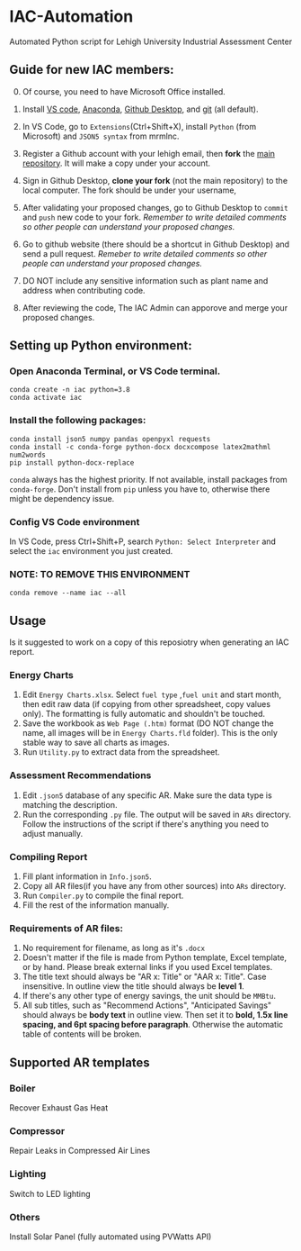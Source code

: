 # IAC-Automation
Automated Python script for Lehigh University Industrial Assessment Center
## Guide for new IAC members:
0. Of course, you need to have Microsoft Office installed.
   
1. Install [VS code](https://code.visualstudio.com/download), [Anaconda](https://www.anaconda.com/download), [Github Desktop](https://desktop.github.com), and [git](https://gitforwindows.org/) (all default).

2. In VS Code, go to `Extensions`(Ctrl+Shift+X), install `Python` (from Microsoft) and `JSON5 syntax` from mrmlnc.

3. Register a Github account with your lehigh email, then **fork** the [main repository](https://github.com/BrushXue/IAC-Automation). It will make a copy under your account.

4. Sign in Github Desktop, **clone your fork** (not the main repository) to the local computer. The fork should be under your username,

5. After validating your proposed changes, go to Github Desktop to `commit` and `push` new code to your fork. *Remember to write detailed comments so other people can understand your proposed changes.*
   
6. Go to github website (there should be a shortcut in Github Desktop) and send a pull request. *Remeber to write detailed comments so other people can understand your proposed changes.*

7. DO NOT include any sensitive information such as plant name and address when contributing code.

8. After reviewing the code, The IAC Admin can apporove and merge your proposed changes.

## Setting up Python environment:
### Open Anaconda Terminal, or VS Code terminal.
```
conda create -n iac python=3.8 
conda activate iac 
```
### Install the following packages:
```
conda install json5 numpy pandas openpyxl requests
conda install -c conda-forge python-docx docxcompose latex2mathml num2words
pip install python-docx-replace
```
`conda` always has the highest priority. If not available, install packages from `conda-forge`. Don't install from `pip` unless you have to, otherwise there might be dependency issue.
### Config VS Code environment
In VS Code, press Ctrl+Shift+P, search `Python: Select Interpreter` and select the `iac` environment you just created.
### NOTE: TO REMOVE THIS ENVIRONMENT
```
conda remove --name iac --all
```
## Usage
Is it suggested to work on a copy of this reposiotry when generating an IAC report.
### Energy Charts
1. Edit `Energy Charts.xlsx`. Select `fuel type` ,`fuel unit` and start month, then edit raw data (if copying from other spreadsheet, copy values only). The formatting is fully automatic and shouldn't be touched.
2. Save the workbook as `Web Page (.htm)` format (DO NOT change the name, all images will be in `Energy Charts.fld` folder). This is the only stable way to save all charts as images.
3. Run `Utility.py` to extract data from the spreadsheet.
### Assessment Recommendations
1. Edit `.json5` database of any specific AR. Make sure the data type is matching the description.
2. Run the corresponding `.py` file. The output will be saved in `ARs` directory. Follow the instructions of the script if there's anything you need to adjust manually.
### Compiling Report
1. Fill plant information in `Info.json5`.
2. Copy all AR files(if you have any from other sources) into `ARs` directory.
3. Run `Compiler.py` to compile the final report.
4. Fill the rest of the information manually.

### Requirements of AR files:
1. No requirement for filename, as long as it's `.docx`
2. Doesn't matter if the file is made from Python template, Excel template, or by hand. Please break external links if you used Excel templates.
3. The title text should always be "AR x: Title" or "AAR x: Title". Case insensitive. In outline view the title should always be **level 1**.
4. If there's any other type of energy savings, the unit should be `MMBtu`.
5. All sub titles, such as "Recommend Actions", "Anticipated Savings" should always be **body text** in outline view. Then set it to **bold, 1.5x line spacing, and 6pt spacing before paragraph**. Otherwise the automatic table of contents will be broken.

## Supported AR templates

### Boiler
Recover Exhaust Gas Heat

### Compressor
Repair Leaks in Compressed Air Lines

### Lighting
Switch to LED lighting

### Others
Install Solar Panel (fully automated using PVWatts API)
